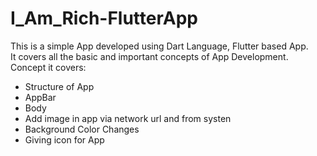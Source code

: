 # I_Am_Rich-FlutterApp

This is a simple App developed using Dart Language, Flutter based App. 
<br/>
It covers all the basic and important concepts of App Development. Concept it covers:
<ul>
  <li>Structure of App</li>
  <li>AppBar</li>
  <li>Body</li>
  <li>Add image in app via network url and from systen</li>
  <li>Background Color Changes</li>
  <li>Giving icon for App</li>
</ul>
